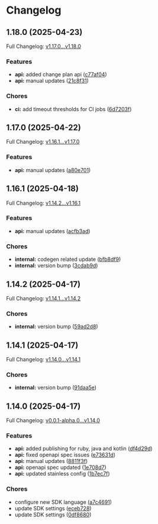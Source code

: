 # Changelog

## 1.18.0 (2025-04-23)

Full Changelog: [v1.17.0...v1.18.0](https://github.com/dodopayments/dodopayments-java/compare/v1.17.0...v1.18.0)

### Features

* **api:** added change plan api ([c77af04](https://github.com/dodopayments/dodopayments-java/commit/c77af0497c6f6b10cd25975c474075e87ce7cf1f))
* **api:** manual updates ([21c8f31](https://github.com/dodopayments/dodopayments-java/commit/21c8f3189a8348c6f026dfbb66b08902f6c977a9))


### Chores

* **ci:** add timeout thresholds for CI jobs ([6d7203f](https://github.com/dodopayments/dodopayments-java/commit/6d7203f9f2cfc8775915cf5f3765aba4a5b17aa6))

## 1.17.0 (2025-04-22)

Full Changelog: [v1.16.1...v1.17.0](https://github.com/dodopayments/dodopayments-java/compare/v1.16.1...v1.17.0)

### Features

* **api:** manual updates ([a80e701](https://github.com/dodopayments/dodopayments-java/commit/a80e701d0e5d36a2d0d3ea48467a20881fa7e072))

## 1.16.1 (2025-04-18)

Full Changelog: [v1.14.2...v1.16.1](https://github.com/dodopayments/dodopayments-java/compare/v1.14.2...v1.16.1)

### Features

* **api:** manual updates ([acfb3ad](https://github.com/dodopayments/dodopayments-java/commit/acfb3ad0e9804bcd3b4ef17070afebf574653d04))


### Chores

* **internal:** codegen related update ([bfb8df9](https://github.com/dodopayments/dodopayments-java/commit/bfb8df98e0a675259f59d5c712ef22d7a03ab764))
* **internal:** version bump ([3cdab9d](https://github.com/dodopayments/dodopayments-java/commit/3cdab9d7751cd65cbd3460f7258a9c17c84665ab))

## 1.14.2 (2025-04-17)

Full Changelog: [v1.14.1...v1.14.2](https://github.com/dodopayments/dodopayments-java/compare/v1.14.1...v1.14.2)

### Chores

* **internal:** version bump ([59ad2d8](https://github.com/dodopayments/dodopayments-java/commit/59ad2d8f32fb6e3785152338ec2ca5392fd760e8))

## 1.14.1 (2025-04-17)

Full Changelog: [v1.14.0...v1.14.1](https://github.com/dodopayments/dodopayments-java/compare/v1.14.0...v1.14.1)

### Chores

* **internal:** version bump ([91daa5e](https://github.com/dodopayments/dodopayments-java/commit/91daa5e7a4f92259c4fbe3e89b87649f552d9147))

## 1.14.0 (2025-04-17)

Full Changelog: [v0.0.1-alpha.0...v1.14.0](https://github.com/dodopayments/dodopayments-java/compare/v0.0.1-alpha.0...v1.14.0)

### Features

* **api:** added publishing for ruby, java and kotlin ([df4d29d](https://github.com/dodopayments/dodopayments-java/commit/df4d29d23d9b7d3a49c9cb42b4d81fcf47570796))
* **api:** fixed openapi spec issues ([e73631d](https://github.com/dodopayments/dodopayments-java/commit/e73631d52de085149d0bd5939875a98331de7c69))
* **api:** manual updates ([8811f3f](https://github.com/dodopayments/dodopayments-java/commit/8811f3f3ccbe7806f8188f74d672bdb437ad7979))
* **api:** openapi spec updated ([1e708d7](https://github.com/dodopayments/dodopayments-java/commit/1e708d71e962ada152f629480ebfadc9c2e37936))
* **api:** updated stainless config ([1b7ec7f](https://github.com/dodopayments/dodopayments-java/commit/1b7ec7fa6b167057ab80a427568ee633e2346540))


### Chores

* configure new SDK language ([a7c4691](https://github.com/dodopayments/dodopayments-java/commit/a7c4691fea3b4ab7d89cf5df6a27052b89ed2864))
* update SDK settings ([eceb728](https://github.com/dodopayments/dodopayments-java/commit/eceb728f8c279543b045641d8d7aa5b7d9c78656))
* update SDK settings ([0df8680](https://github.com/dodopayments/dodopayments-java/commit/0df8680db539a467e195c7e74092b473bcc0ec6a))
